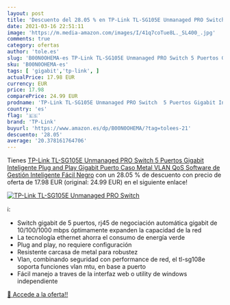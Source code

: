 ```yaml
---
layout: post
title: 'Descuento del 28.05 % en TP-Link TL-SG105E Unmanaged PRO Switch  '
date: 2021-03-16 22:51:11
image: 'https://m.media-amazon.com/images/I/41q7coTue8L._SL400_.jpg'
comments: true
category: ofertas
author: 'tole.es'
slug: 'B00N0OHEMA-es TP-Link TL-SG105E Unmanaged PRO Switch 5 Puertos Gigabit...'
sku: 'B00N0OHEMA-es'
tags: [ 'gigabit','tp-link', ]
actualPrice: 17.98 EUR
currency: EUR
price: 17.98
comparePrice: 24.99 EUR
prodname: 'TP-Link TL-SG105E Unmanaged PRO Switch  5 Puertos Gigabit Inteligente  Plug and Play  Gigabit Puerto  Caso Metal VLAN  QoS  Software de Gestión Inteligente Fácil  Negro'
country: 'es'
flag: '🇪🇸'
brand: 'TP-Link'
buyurl: 'https://www.amazon.es/dp/B00N0OHEMA/?tag=tolees-21'
descuento: '28.05'
average: '20.378161764706'
---
```


Tienes [TP-Link TL-SG105E Unmanaged PRO Switch  5 Puertos Gigabit Inteligente  Plug and Play  Gigabit Puerto  Caso Metal VLAN  QoS  Software de Gestión Inteligente Fácil  Negro](https://www.amazon.es/dp/B00N0OHEMA/?tag=tolees-21) con un 28.05 % de descuento con precio de oferta de 17.98 EUR (original: 24.99 EUR) en el siguiente enlace!

[![TP-Link TL-SG105E Unmanaged PRO Switch  ](https://m.media-amazon.com/images/I/41q7coTue8L._SL400_.jpg)](https://www.amazon.es/dp/B00N0OHEMA/?tag=tolees-21)

ℹ️:

- Switch gigabit de 5 puertos, rj45 de negociación automática gigabit de 10/100/1000 mbps óptimamente expanden la capacidad de la red
- La tecnología ethernet ahorra el consumo de energía verde
- Plug and play, no requiere configuración
- Resistente carcasa de metal para robustez
- Vlan, combinando seguridad con performance de red, el tl-sg108e soporta funciones vlan mtu, en base a puerto
- Fácil manejo a traves de la interfaz web o utility de windows independiente

[🛒 Accede a la oferta!!](https://www.amazon.es/dp/B00N0OHEMA/?tag=tolees-21)
